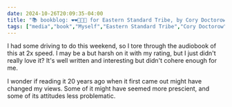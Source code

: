 ```yaml
---
date: 2024-10-26T20:09:35-04:00
title: "📚 bookblog: ❤️❤️🖤🖤🖤 for Eastern Standard Tribe, by Cory Doctorow"
tags: ["media","book","Myself","Eastern Standard Tribe","Cory Doctorow"]
---
```


I had some driving to do this weekend, so I tore through the audiobook of this at 2x speed. I may be a but harsh on it with my rating, but I just didn't really love it? It's well written and interesting but didn't cohere enough for me.

I wonder if reading it 20 years ago when it first came out might have changed my views. Some of it might have seemed more prescient, and some of its attitudes less problematic. 